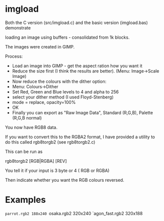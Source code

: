 # imgload

Both the C version (src/imgload.c) and the basic version (imgload.bas) demonstrate

loading an image using buffers - consolidated from 1k blocks.

The images were created in GIMP.

Process:

- Load an image into GIMP - get the aspect ration how you want it
- Reduce the size first (I think the results are better).  (Menu: Image->Scale Image)
- Now reduce the colours with the dither option:
 - Menu: Colours->Dither  
 - Set Red, Green and Blue levels to 4 and alpha to 256
 - select your dither method (I used Floyd-Stenberg)
 - mode = replace, opacity=100%
 - OK
- Finally you can export as "Raw Image Data", Standard (R,G,B), Palette (R,G,B normal)

You now have RGB8 data. 

If you want to convert this to the RGBA2 format, I have provided a utility to do this
called rgb8torgb2 (see rgb8torgb2.c)

This can be run as 

rgb8torgb2 [RGB|RGBA] <fInile> <fOutile> [REV]

You tell it if your input is 3 byte or 4 ( RGB or RGBA)

Then indicate whether you want the RGB colours reversed.


# Examples

`parrot.rgb2 188x240
`osaka.rgb2 320x240
`agon_fast.rgb2 320x188

